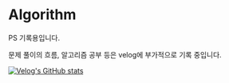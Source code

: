 # Algorithm

PS 기록용입니다.

문제 풀이의 흐름, 알고리즘 공부 등은 velog에 부가적으로 기록 중입니다.

[![Velog's GitHub stats](https://velog-readme-stats.vercel.app/api?name=7sonic)](https://velog.io/@7sonic/posts)
